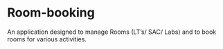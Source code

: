 # Room-booking

An application designed to manage Rooms (LT’s/ SAC/ Labs) and to book rooms for various activities.
